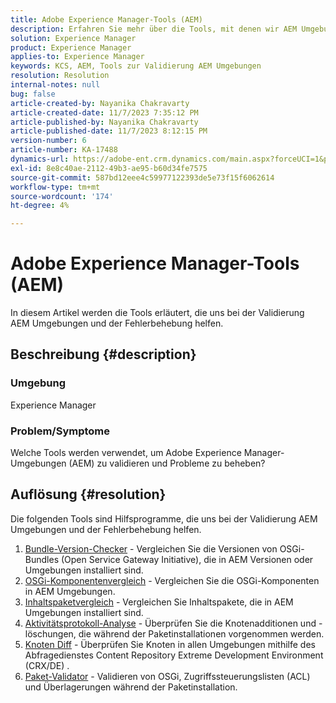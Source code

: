 ```yaml
---
title: Adobe Experience Manager-Tools (AEM)
description: Erfahren Sie mehr über die Tools, mit denen wir AEM Umgebungen validieren und Probleme beheben können.
solution: Experience Manager
product: Experience Manager
applies-to: Experience Manager
keywords: KCS, AEM, Tools zur Validierung AEM Umgebungen
resolution: Resolution
internal-notes: null
bug: false
article-created-by: Nayanika Chakravarty
article-created-date: 11/7/2023 7:35:12 PM
article-published-by: Nayanika Chakravarty
article-published-date: 11/7/2023 8:12:15 PM
version-number: 6
article-number: KA-17488
dynamics-url: https://adobe-ent.crm.dynamics.com/main.aspx?forceUCI=1&pagetype=entityrecord&etn=knowledgearticle&id=3222f7c0-a47d-ee11-8179-6045bd006b4b
exl-id: 8e8c40ae-2112-49b3-ae95-b60d34fe7575
source-git-commit: 587bd12eee4c59977122393de5e73f15f6062614
workflow-type: tm+mt
source-wordcount: '174'
ht-degree: 4%

---
```


# Adobe Experience Manager-Tools (AEM)


In diesem Artikel werden die Tools erläutert, die uns bei der Validierung AEM Umgebungen und der Fehlerbehebung helfen.

## Beschreibung {#description}


### <b>Umgebung</b>

Experience Manager

### <b>Problem/Symptome</b>

Welche Tools werden verwendet, um Adobe Experience Manager-Umgebungen (AEM) zu validieren und Probleme zu beheben?


## Auflösung {#resolution}

Die folgenden Tools sind Hilfsprogramme, die uns bei der Validierung AEM Umgebungen und der Fehlerbehebung helfen.<br>
1. [Bundle-Version-Checker](https://experienceleague.adobe.com/docs/experience-cloud-kcs/kbarticles/KA-17501.html?lang=en) - Vergleichen Sie die Versionen von OSGi-Bundles (Open Service Gateway Initiative), die in AEM Versionen oder Umgebungen installiert sind.
2. [OSGi-Komponentenvergleich](https://helpx.adobe.com/experience-manager/kb/tools/osgi-component-diff.html) - Vergleichen Sie die OSGi-Komponenten in AEM Umgebungen.
3. [Inhaltspaketvergleich](https://helpx.adobe.com/experience-manager/kb/tools/content-package-comparator.html) - Vergleichen Sie Inhaltspakete, die in AEM Umgebungen installiert sind.
4. [Aktivitätsprotokoll-Analyse](https://helpx.adobe.com/experience-manager/kb/tools/activity-log-analyzer.html) - Überprüfen Sie die Knotenadditionen und -löschungen, die während der Paketinstallationen vorgenommen werden.
5. [Knoten Diff](https://helpx.adobe.com/experience-manager/kb/tools/aem-node-diff.html) - Überprüfen Sie Knoten in allen Umgebungen mithilfe des Abfragedienstes Content Repository Extreme Development Environment (CRX/DE) .
6. [Paket-Validator](https://helpx.adobe.com/experience-manager/6-4/sites/administering/using/package-manager.html#ValidatingPackages) - Validieren von OSGi, Zugriffssteuerungslisten (ACL) und Überlagerungen während der Paketinstallation.
